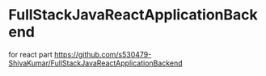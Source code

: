 # FullStackJavaReactApplicationBackend

for react part https://github.com/s530479-ShivaKumar/FullStackJavaReactApplicationBackend
